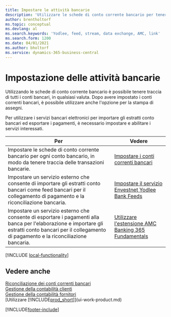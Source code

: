 ```yaml
---
title: Impostare le attività bancarie
description: 'Utilizzare le schede di conto corrente bancario per tenere traccia dei conti bancari e impostare i feed della banca, ad esempio Yodlee, per scambiare dati.'
author: brentholtorf
ms.topic: conceptual
ms.devlang: al
ms.search.keywords: 'Yodlee, feed, stream, data exchange, AMC, link'
ms.search.form: 1200
ms.date: 04/01/2021
ms.author: bholtorf
ms.service: dynamics-365-business-central
---
```

# <a name="setting-up-banking"></a>Impostazione delle attività bancarie

Utilizzando le schede di conto corrente bancario è possibile tenere traccia di tutti i conti bancari, in qualsiasi valuta. Dopo avere impostato i conti correnti bancari, è possibile utilizzare anche l'opzione per la stampa di assegni.

Per utilizzare i servizi bancari elettronici per importare gli estratti conto bancari ed esportare i pagamenti, è necessario impostare e abilitare i servizi interessati.

| Per | Vedere |
| --- | --- |
| Impostare le schede di conto corrente bancario per ogni conto bancario, in modo da tenere traccia delle transazioni bancarie. |[Impostare i conti correnti bancari](bank-how-setup-bank-accounts.md) |
| Impostare un servizio esterno che consente di importare gli estratti conto bancari come feed bancari per il collegamento di pagamento e la riconciliazione bancaria. |[Impostare il servizio Envestnet Yodlee Bank Feeds](bank-how-setup-bank-statement-service.md) |
| Impostare un servizio esterno che consente di esportare i pagamenti alla banca per l'elaborazione e importare gli estratti conto bancari per il collegamento di pagamento e la riconciliazione bancaria. |[Utilizzare l'estensione AMC Banking 365 Fundamentals](ui-extensions-amc-banking.md) |

[!INCLUDE [local-functionality](includes/local-functionality.md)]

## <a name="see-also"></a>Vedere anche

[Riconciliazione dei conti correnti bancari](bank-manage-bank-accounts.md)  
[Gestione della contabilità clienti](receivables-manage-receivables.md)  
[Gestione della contabilità fornitori](payables-manage-payables.md)  
[Utilizzare [!INCLUDE[prod_short](includes/prod_short.md)]](ui-work-product.md)


[!INCLUDE[footer-include](includes/footer-banner.md)]
